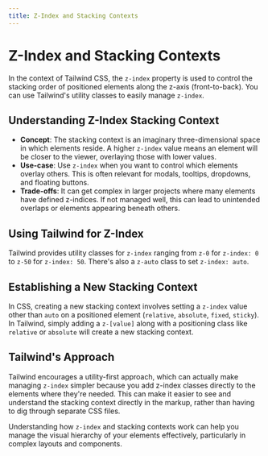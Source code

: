 ```yaml
---
title: Z-Index and Stacking Contexts
---
```


# Z-Index and Stacking Contexts

In the context of Tailwind CSS, the `z-index` property is used to control the stacking order of positioned elements along the z-axis (front-to-back). You can use Tailwind's utility classes to easily manage `z-index`.

## Understanding Z-Index Stacking Context

- **Concept**: The stacking context is an imaginary three-dimensional space in which elements reside. A higher `z-index` value means an element will be closer to the viewer, overlaying those with lower values.
- **Use-case**: Use `z-index` when you want to control which elements overlay others. This is often relevant for modals, tooltips, dropdowns, and floating buttons.
- **Trade-offs**: It can get complex in larger projects where many elements have defined z-indices. If not managed well, this can lead to unintended overlaps or elements appearing beneath others.

## Using Tailwind for Z-Index

Tailwind provides utility classes for `z-index` ranging from `z-0` for `z-index: 0` to `z-50` for `z-index: 50`. There's also a `z-auto` class to set `z-index: auto`.

## Establishing a New Stacking Context

In CSS, creating a new stacking context involves setting a `z-index` value other than `auto` on a positioned element (`relative`, `absolute`, `fixed`, `sticky`). In Tailwind, simply adding a `z-[value]` along with a positioning class like `relative` or `absolute` will create a new stacking context.

## Tailwind's Approach

Tailwind encourages a utility-first approach, which can actually make managing `z-index` simpler because you add z-index classes directly to the elements where they're needed. This can make it easier to see and understand the stacking context directly in the markup, rather than having to dig through separate CSS files.

Understanding how `z-index` and stacking contexts work can help you manage the visual hierarchy of your elements effectively, particularly in complex layouts and components.

